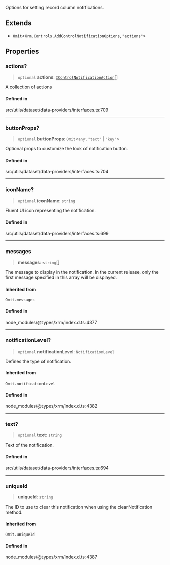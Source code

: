 Options for setting record column notifications.

## Extends

- `Omit`\<`Xrm.Controls.AddControlNotificationOptions`, `"actions"`\>

## Properties

### actions?

> `optional` **actions**: [`IControlNotificationAction`](IControlNotificationAction.md)[]

A collection of actions

#### Defined in

src/utils/dataset/data-providers/interfaces.ts:709

***

### buttonProps?

> `optional` **buttonProps**: `Omit`\<`any`, `"text"` \| `"key"`\>

Optional props to customize the look of notification button.

#### Defined in

src/utils/dataset/data-providers/interfaces.ts:704

***

### iconName?

> `optional` **iconName**: `string`

Fluent UI icon representing the notification.

#### Defined in

src/utils/dataset/data-providers/interfaces.ts:699

***

### messages

> **messages**: `string`[]

The message to display in the notification.
In the current release, only the first message specified in this array will be displayed.

#### Inherited from

`Omit.messages`

#### Defined in

node\_modules/@types/xrm/index.d.ts:4377

***

### notificationLevel?

> `optional` **notificationLevel**: `NotificationLevel`

Defines the type of notification.

#### Inherited from

`Omit.notificationLevel`

#### Defined in

node\_modules/@types/xrm/index.d.ts:4382

***

### text?

> `optional` **text**: `string`

Text of the notification.

#### Defined in

src/utils/dataset/data-providers/interfaces.ts:694

***

### uniqueId

> **uniqueId**: `string`

The ID to use to clear this notification when using the clearNotification method.

#### Inherited from

`Omit.uniqueId`

#### Defined in

node\_modules/@types/xrm/index.d.ts:4387
